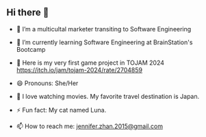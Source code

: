 ## Hi there 👋

- 🔭 I’m a multicultal marketer transiting to Software Engineering 
- 🌱 I’m currently learning Software Engineering at BrainStation's Bootcamp
- 👯 Here is my very first game project in TOJAM 2024 https://itch.io/jam/tojam-2024/rate/2704859

- 😄 Pronouns: She/Her
- 💬 I love watching movies. My favorite travel destination is Japan.
- ⚡ Fun fact: My cat named Luna.
- 📫 How to reach me: jennifer.zhan.2015@gmail.com

